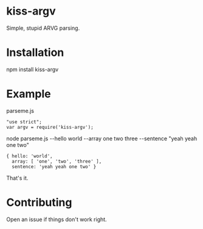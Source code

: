 # kiss-argv
Simple, stupid ARVG parsing.

# Installation
npm install kiss-argv

# Example

parseme.js 

    "use strict";
    var argv = require('kiss-argv');

node parseme.js --hello world --array one two three --sentence "yeah yeah one two"

    { hello: 'world',
      array: [ 'one', 'two', 'three' ],
      sentence: 'yeah yeah one two' }

That's it.

# Contributing
Open an issue if things don't work right.
